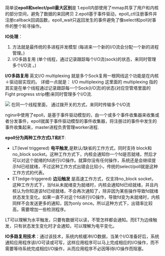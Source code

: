 简单说**epoll和select/poll最大区别**是
1.epoll内部使用了mmap共享了用户和内核的部分空间，避免了数据的来回拷贝
2.epoll基于事件驱动，epoll_ctl注册事件并注册callback回调函数，epoll_wait只返回发生的事件避免了像select和poll对事件的整个轮寻操作。

**IO处理**：
1. 方法就是最传统的多进程并发模型 (每进来一个新的I/O流会分配一个新的进程管理。)
2. I/O多路复用 (单个线程，通过记录跟踪每个I/O流(sock)的状态，来同时管理多个I/O流 。)

**I/O多路复用** 英文I/O multiplexing
就是多个Sock复用一根网线这个功能是在内核＋驱动层实现的。
详细一点就是： I/O multiplexing 这里面的 multiplexing 指的其实是在单个线程通过记录跟踪每一个Sock(I/O流)的状态(对应空管塔里面的Fight progress strip槽)来同时管理多个I/O流.

![](https://pic2.zhimg.com/18d8525aceddb840ea4c131002716221_b.jpg)
在同一个线程里面， 通过拨开关的方式，来同时传输多个I/O流

nginx中使用了epoll，是基于事件驱动模型的，由一个或多个事件收集器来收集或者分发事件，epoll就属于事件驱动模型的事件收集器，将注册过的事件中发生的事件收集起来，master进程负责管理worker进程.


**epoll分为两种工作方式LT和ET**:

- LT(level triggered) **电平触发**,是默认/缺省的工作方式，同时支持 block和no_block socket。这种工作方式下，内核会通知你一个fd是否就绪，然后才可以对这个就绪的fd进行I/O操作。就算你没有任何操作，系统还是会继续提示fd已经就绪，不过这种工作方式出错会比较小，传统的select/poll就是这种工作方式的代表。
- ET(edge-triggered) **边沿触发** 是高速工作方式，仅支持no_block socket，这种工作方式下，当fd从未就绪变为就绪时，内核会通知fd已经就绪，并且内核认为你知道该fd已经就绪，不会再次通知了，除非因为某些操作导致fd就绪状态发生变化。如果一直不对这个fd进行I/O操作，导致fd变为未就绪时，内核同样不会发送更多的通知，因为only once。所以这种方式下，出错率比较高，需要增加一些检测程序。

LT可以理解为水平触发，只要有数据可以读，不管怎样都会通知。而ET为边缘触发，只有状态发生变化时才会通知，可以理解为电平变化。

**IO多路复用技术**：通过该技术，系统内核缓冲I/O数据，当某个I/O准备好后，系统通知应用程序该I/O可读或可写，这样应用程序可以马上完成相应的I/O操作，而不需要等待系统完成相应I/O操作，从而应用程序不必因等待I/O操作而阻塞。